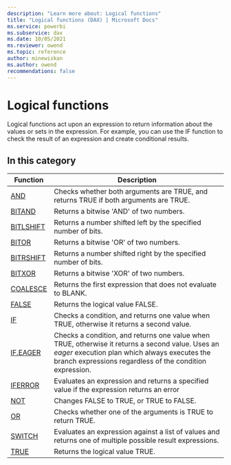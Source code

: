 ```yaml
---
description: "Learn more about: Logical functions"
title: "Logical functions (DAX) | Microsoft Docs"
ms.service: powerbi 
ms.subservice: dax 
ms.date: 10/05/2021
ms.reviewer: owend
ms.topic: reference
author: minewiskan
ms.author: owend 
recommendations: false
---
```

# Logical functions

Logical functions act upon an expression to return information about the values or sets in the expression. For example, you can use the IF function to check the result of an expression and create conditional results.  
  
## In this category

|Function  |Description  |
|---------|---------|
|[AND](and-function-dax.md)      | Checks whether both arguments are TRUE, and returns TRUE if both arguments are TRUE.      |
|[BITAND](bitand-function-dax.md)      | Returns a bitwise 'AND' of two numbers.      |
|[BITLSHIFT](bitlshift-function-dax.md)      | Returns a number shifted left by the specified number of bits.       |
|[BITOR](bitor-function-dax.md)      | Returns a bitwise 'OR' of two numbers.       |
|[BITRSHIFT](bitrshift-function-dax.md)      | Returns a number shifted right by the specified number of bits.         |
|[BITXOR](bitxor-function-dax.md)      | Returns a bitwise 'XOR' of two numbers.        |
|[COALESCE](coalesce-function-dax.md)|Returns the first expression that does not evaluate to BLANK.|
|[FALSE](false-function-dax.md)      | Returns the logical value FALSE.         |
|[IF](if-function-dax.md)      | Checks a condition, and returns one value when TRUE, otherwise it returns a second value.        |
|[IF.EAGER](if-eager-function-dax.md)      | Checks a condition, and returns one value when TRUE, otherwise it returns a second value. Uses an *eager* execution plan which always executes the branch expressions regardless of the condition expression.        |
|[IFERROR](iferror-function-dax.md)      |  Evaluates an expression and returns a specified value if the expression returns an error       |
|[NOT](not-function-dax.md)     | Changes FALSE to TRUE, or TRUE to FALSE.          |
|[OR](or-function-dax.md)     |  Checks whether one of the arguments is TRUE to return TRUE.       |
|[SWITCH](switch-function-dax.md)      | Evaluates an expression against a list of values and returns one of multiple possible result expressions.          |
|[TRUE](true-function-dax.md)      |  Returns the logical value TRUE.         |
